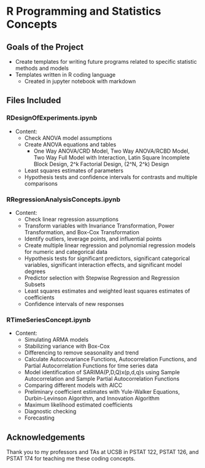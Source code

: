 # R Programming and Statistics Concepts
## Goals of the Project
- Create templates for writing future programs related to specific statistic methods and models
- Templates written in R coding language
  - Created in jupyter notebook with markdown
## Files Included
### RDesignOfExperiments.ipynb
- Content: 
	- Check ANOVA model assumptions
	- Create ANOVA equations and tables
		- One Way ANOVA/CRD Model, Two Way ANOVA/RCBD Model, Two Way Full Model with Interaction, Latin Square Incomplete Block Design, 2^k Factorial Design, (2^N, 2^k) Design
	- Least squares estimates of parameters
	- Hypothesis tests and confidence intervals for contrasts and multiple comparisons
### RRegressionAnalysisConcepts.ipynb
- Content:
	- Check linear regression assumptions
	- Transform variables with Invariance Transformation, Power Transformation, and Box-Cox Transformation
	- Identify outliers, leverage points, and influential points
	- Create multiple linear regression and polynomial regression models for numeric and categorical data
	- Hypothesis tests for significant predictors, significant categorical variables, significant interaction effects, and significant model degrees
	- Predictor selection with Stepwise Regression and Regression Subsets
	- Least squares estimates and weighted least squares estimates of coefficients
	- Confidence intervals of new responses
### RTimeSeriesConcept.ipynb
- Content:
	- Simulating ARMA models
	- Stabilizing variance with Box-Cox
	- Differencing to remove seasonality and trend
	- Calculate Autocovariance Functions, Autocorrelation Functions, and Partial Autocorrelation Functions for time series data
	- Model identification of SARIMA(P,D,Q)x(p,d,q)s using Sample Autocorrelation and Sample Partial Autocorrelation Functions
	- Comparing different models with AICC
	- Preliminary coefficient estimates with Yule-Walker Equations, Durbin-Levinson Algorithm, and Innovation Algorithm
	- Maximum likelihood estimated coefficients
	- Diagnostic checking
	- Forecasting
## Acknowledgements
Thank you to my professors and TAs at UCSB in PSTAT 122, PSTAT 126, and PSTAT 174 for teaching me these coding concepts.
